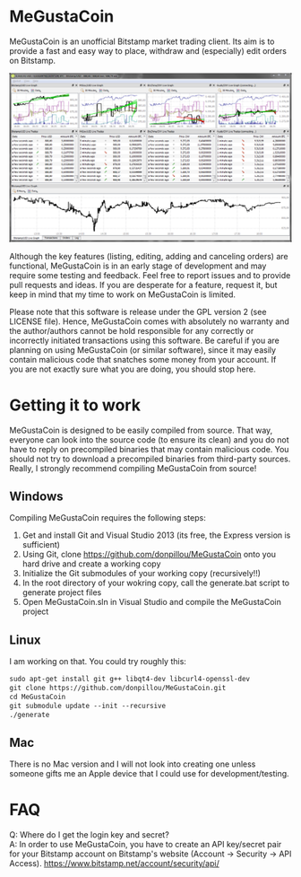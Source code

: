 MeGustaCoin
===========

MeGustaCoin is an unofficial Bitstamp market trading client. Its aim is to provide a fast and easy way to
place, withdraw and (especially) edit orders on Bitstamp.

![MeGustaCoin Screenshot](/MeGustaCoin.png)

Although the key features (listing, editing, adding and canceling orders) are functional, MeGustaCoin is in an
early stage of development and may require some testing and feedback. Feel free to report issues and to provide
pull requests and ideas. If you are desperate for a feature, request it, but keep in mind that my time to work
on MeGustaCoin is limited.

Please note that this software is release under the GPL version 2 (see LICENSE file). Hence, MeGustaCoin comes
with absolutely no warranty and the author/authors cannot be hold responsible for any correctly or incorrectly
initiated transactions using this software. Be careful if you are planning on using MeGustaCoin (or similar
software), since it may easily contain malicious code that snatches some money from your account. If you are
not exactly sure what you are doing, you should stop here.


Getting it to work
==================

MeGustaCoin is designed to be easily compiled from source. That way, everyone can look into the source code
(to ensure its clean) and you do not have to reply on precompiled binaries that may contain malicious code.
You should not try to download a precompiled binaries from third-party sources. Really, I strongly recommend
compiling MeGustaCoin from source!

Windows
-------

Compiling MeGustaCoin requires the following steps:
 1. Get and install Git and Visual Studio 2013 (its free, the Express version is sufficient)
 2. Using Git, clone https://github.com/donpillou/MeGustaCoin onto you hard drive and create a working copy
 3. Initialize the Git submodules of your working copy (recursively!!)
 4. In the root directory of your wokring copy, call the generate.bat script to generate project files
 5. Open MeGustaCoin.sln in Visual Studio and compile the MeGustaCoin project

Linux
-----

I am working on that. You could try roughly this:
```
sudo apt-get install git g++ libqt4-dev libcurl4-openssl-dev
git clone https://github.com/donpillou/MeGustaCoin.git
cd MeGustaCoin
git submodule update --init --recursive
./generate
```

Mac
---

There is no Mac version and I will not look into creating one unless someone gifts me an Apple device that I
could use for development/testing.


FAQ
===

Q: Where do I get the login key and secret?<br>
A: In order to use MeGustaCoin, you have to create an API key/secret pair for your Bitstamp account on
Bitstamp's website (Account -> Security -> API Access). https://www.bitstamp.net/account/security/api/
